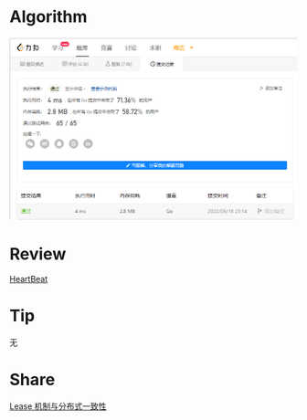 # Algorithm

![算法](../../../images/temp/ricardoyu-2023-06-18-lc.png "算法")

# Review

[HeartBeat](https://martinfowler.com/articles/patterns-of-distributed-systems/heartbeat.html)

# Tip

无

# Share

[Lease 机制与分布式一致性](https://www.bilibili.com/video/BV1ef4y187yy/?spm_id_from=333.999.0.0)
